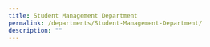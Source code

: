 ```yaml
---
title: Student Management Department
permalink: /departments/Student-Management-Department/
description: ""
---
```

